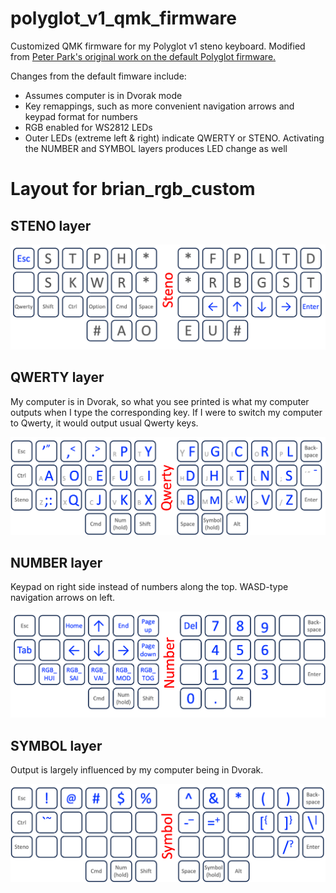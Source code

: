 # polyglot_v1_qmk_firmware
Customized QMK firmware for my Polyglot v1 steno keyboard. Modified from [Peter Park's original work on the default Polyglot firmware.](https://github.com/petercpark/qmk_firmware/tree/polyglot-v1)

Changes from the default fimware include:

 * Assumes computer is in Dvorak mode
 * Key remappings, such as more convenient navigation arrows and keypad format for numbers
 * RGB enabled for WS2812 LEDs
 * Outer LEDs (extreme left & right) indicate QWERTY or STENO. Activating the NUMBER and SYMBOL layers produces LED change as well

# Layout for brian_rgb_custom

## STENO layer
<img src="/figs/steno.png" width="600" alt="Key layout for STENO layer"/>

## QWERTY layer
My computer is in Dvorak, so what you see printed is what my computer outputs when I type the corresponding key. If I were to switch my computer to Qwerty, it would output usual Qwerty keys.

<img src="/figs/qwerty.png" width="600" alt="Key layout for QWERTY layer"/>

## NUMBER layer
Keypad on right side instead of numbers along the top. WASD-type navigation arrows on left.

<img src="/figs/number.png" width="600" alt="Key layout for NUMBER layer"/>

## SYMBOL layer
Output is largely influenced by my computer being in Dvorak.

<img src="/figs/symbol.png" width="600" alt="Key layout for SYMBOL layer"/>
